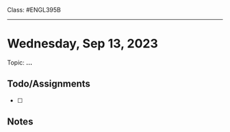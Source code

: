 Class: #ENGL395B 
***
# Wednesday, Sep 13, 2023
Topic: **...**

## Todo/Assignments

- [ ] 

## Notes

